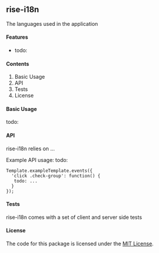## rise-i18n
The languages used in the application

#### Features
- todo:

#### Contents

1. Basic Usage
2. API
3. Tests
4. License

#### Basic Usage
todo:

#### API
rise-i18n relies on ... 

Example API usage:
todo:

```
Template.exampleTemplate.events({
  'click .check-group': function() {
   todo: ...
  }
});
```

#### Tests
rise-i18n comes with a set of client and server side tests 


#### License
The code for this package is licensed under the [MIT License](http://opensource.org/licenses/MIT).